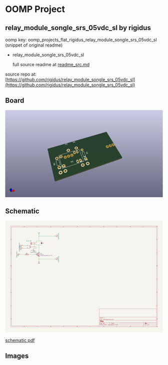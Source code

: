 # OOMP Project  
## relay_module_songle_srs_05vdc_sl  by rigidus  
  
oomp key: oomp_projects_flat_rigidus_relay_module_songle_srs_05vdc_sl  
(snippet of original readme)  
  
- relay_module_songle_srs_05vdc_sl  
  
  full source readme at [readme_src.md](readme_src.md)  
  
source repo at: [https://github.com/rigidus/relay_module_songle_srs_05vdc_sl](https://github.com/rigidus/relay_module_songle_srs_05vdc_sl)  
## Board  
  
[![working_3d.png](working_3d_600.png)](working_3d.png)  
## Schematic  
  
[![working_schematic.png](working_schematic_600.png)](working_schematic.png)  
  
[schematic pdf](working_schematic.pdf)  
## Images  

